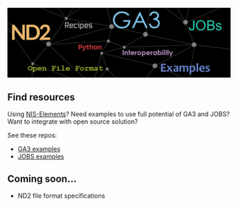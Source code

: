 ![Header ND2 GA3 JOBs](/profile/bg-header-lim.png)

## Find resources

Using [NIS-Elements](https://www.nis-elements.cz/en)? Need examples to use full potential of GA3 and JOBS? Want to integrate with open source solution?

See these repos:

- [GA3 examples](https://github.com/Laboratory-Imaging/GA3-examples)
- [JOBS examples](https://github.com/Laboratory-Imaging/JOBS-examples)

## Coming soon...
- ND2 file format specifications
